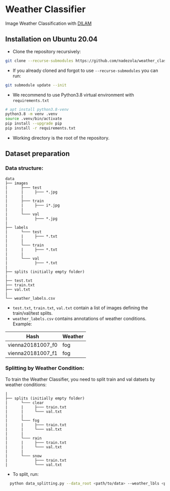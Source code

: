 # Weather Classifier
Image Weather Classification with [DILAM](https://arxiv.org/abs/2305.18953)

## Installation on Ubuntu 20.04
* Clone the repository recursively:
```bash
git clone --recurse-submodules https://github.com/nadezola/weather_classifier.git
```
* If you already cloned and forgot to use `--recurse-submodules` you can run: 
```bash
git submodule update --init
```

* We recommend to use Python3.8 virtual environment with `requirements.txt`

```bash
# apt install python3.8-venv
python3.8 -m venv .venv
source .venv/bin/activate
pip install --upgrade pip
pip install -r requirements.txt
```
* Working directory is the root of the repository.

## Dataset preparation
### Data structure:
```
data
├── images
|      ├─── test
|      |     ├─── *.jpg
|      |
|      ├─── train
|      |     ├─── i*.jpg
|      |
|      └─── val
|            ├─── *.jpg
|
├── labels
|      └─── test
|      |     ├─── *.txt
|      |
|      └─── train
|      |     ├─── *.txt
|      |
|      └─── val
|            ├─── *.txt
|
├── splits (initially empty folder)
|
├── test.txt
├── train.txt
├── val.txt
|
└── weather_labels.csv
```
* `test.txt`, `train.txt`, `val.txt` contain a list of images defining the train/val/test splits.
* `weather_labels.csv` contains annotations of weather conditions. Example:

| Hash              | Weather |
|-------------------|---------|
| vienna20181007_f0 | fog     |
| vienna20181007_f1 | fog     |

### Splitting by Weather Condition:
To train the Weather Classifier, you need to split train and val datsets by weather conditions:
```
|
├── splits (initially empty folder)
|      └─── clear
|      |     ├─── train.txt
|      |     └─── val.txt
|      |
|      └─── fog
|      |     ├─── train.txt
|      |     └─── val.txt
|      |
|      └─── rain
|      |     ├─── train.txt
|      |     └─── val.txt
|      |
|      └─── snow
|            ├─── train.txt
|            └─── val.txt
```
* To split, run:
```bash
  python data_splitting.py --data_root <path/to/data> --weather_lbls <path/to/weather_labels> --res <path/to/folder/where/save/results>
```